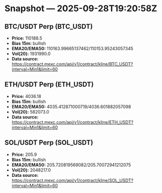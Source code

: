 # Snapshot — 2025-09-28T19:20:58Z

## BTC/USDT Perp (BTC_USDT)
- **Price:** 110188.5
- **Bias 15m:** bullish
- **EMA20/EMA50:** 110163.99665137462/110153.95243057345
- **Vol(20):** 1931990.0
- **Data source:** https://contract.mexc.com/api/v1/contract/kline/BTC_USDT?interval=Min1&limit=60

## ETH/USDT Perp (ETH_USDT)
- **Price:** 4036.18
- **Bias 15m:** bullish
- **EMA20/EMA50:** 4035.412871000719/4036.601882057098
- **Vol(20):** 582073.0
- **Data source:** https://contract.mexc.com/api/v1/contract/kline/ETH_USDT?interval=Min1&limit=60

## SOL/USDT Perp (SOL_USDT)
- **Price:** 205.9
- **Bias 15m:** bullish
- **EMA20/EMA50:** 205.720819569082/205.70072941212075
- **Vol(20):** 2048217.0
- **Data source:** https://contract.mexc.com/api/v1/contract/kline/SOL_USDT?interval=Min1&limit=60
